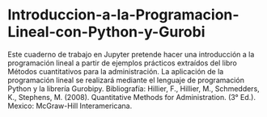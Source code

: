 # Introduccion-a-la-Programacion-Lineal-con-Python-y-Gurobi
Este cuaderno de trabajo en Jupyter pretende hacer una introducción a la programación lineal a partir de ejemplos prácticos extraídos del libro Métodos cuantitativos para la administración.  La aplicación de la programación lineal se realizará mediante el lenguaje de programación Python y la librería Gurobipy.  Bibliografía: Hillier, F., Hillier, M., Schmedders, K., Stephens, M. (2008). Quantitative Methods for Administration. (3° Ed.). Mexico: McGraw-Hill Interamericana.

